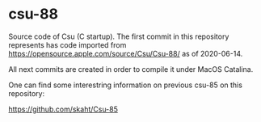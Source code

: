 # csu-88

Source code of Csu (C startup). The first commit in this repository represents has code imported from https://opensource.apple.com/source/Csu/Csu-88/ as of 2020-06-14.

All next commits are created in order to compile it under MacOS Catalina.

One can find some interestring information on previous csu-85 on this repository:

https://github.com/skaht/Csu-85
